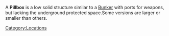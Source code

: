 A **Pillbox** is a low solid structure similar to a
[Bunker](Bunker "wikilink") with ports for weapons, but lacking the
underground protected space.Some versions are larger or smaller than
others.

[Category:Locations](Category:Locations "wikilink")
